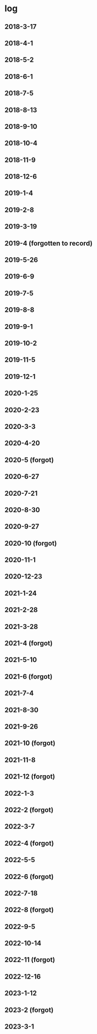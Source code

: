 # log
## 2018-3-17
## 2018-4-1
## 2018-5-2
## 2018-6-1
## 2018-7-5
## 2018-8-13
## 2018-9-10
## 2018-10-4
## 2018-11-9
## 2018-12-6
## 2019-1-4
## 2019-2-8
## 2019-3-19
## 2019-4 (forgotten to record)
## 2019-5-26
## 2019-6-9
## 2019-7-5
## 2019-8-8
## 2019-9-1
## 2019-10-2
## 2019-11-5
## 2019-12-1
## 2020-1-25
## 2020-2-23
## 2020-3-3
## 2020-4-20
## 2020-5 (forgot)
## 2020-6-27
## 2020-7-21
## 2020-8-30
## 2020-9-27
## 2020-10 (forgot)
## 2020-11-1
## 2020-12-23
## 2021-1-24
## 2021-2-28
## 2021-3-28
## 2021-4 (forgot)
## 2021-5-10
## 2021-6 (forgot)
## 2021-7-4
## 2021-8-30
## 2021-9-26
## 2021-10 (forgot)
## 2021-11-8
## 2021-12 (forgot)
## 2022-1-3
## 2022-2 (forgot)
## 2022-3-7
## 2022-4 (forgot)
## 2022-5-5
## 2022-6 (forgot)
## 2022-7-18
## 2022-8 (forgot)
## 2022-9-5
## 2022-10-14
## 2022-11 (forgot)
## 2022-12-16
## 2023-1-12
## 2023-2 (forgot)
## 2023-3-1


